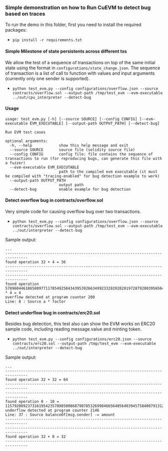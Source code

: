 ### Simple demonstration on how to Run CuEVM to detect bug based on traces

To run the demo in this folder, first you need to install the required packages:
* `pip install -r requirements.txt`


#### Simple Milestone of state persistents across different txs

We allow the test of a sequence of transactions on top of the same initial state using the format in `configurations/state_change.json`.
The sequence of transaction is a list of call to function with values and input arguments (currently only one sender is supported).

* `python test_evm.py --config configurations/overflow.json --source contracts/overflow.sol --output-path /tmp/test_evm --evm-executable ../out/cpu_interpreter --detect-bug`

#### Usage

```
usage: test_evm.py [-h] [--source SOURCE] [--config CONFIG] [--evm-executable EVM_EXECUTABLE] [--output-path OUTPUT_PATH] [--detect-bug]

Run EVM test cases

optional arguments:
  -h, --help            show this help message and exit
  --source SOURCE       source file (solidity source file)
  --config CONFIG       config file: file contains the sequence of transactions to run (for reproducing bugs, can generate this file with a fuzzer)
  --evm-executable EVM_EXECUTABLE
                        path to the compiled evm executable (it must be compiled with "tracing-enabled" for bug detection example to work)
  --output-path OUTPUT_PATH
                        output path
  --detect-bug          enable example for bug detection

```

#### Detect overflow bug in contracts/overflow.sol

Very simple code for causing overflow bug over two transactions.

* `python test_evm.py --config configurations/overflow.json --source contracts/overflow.sol --output-path /tmp/test_evm --evm-executable ../out/interpreter --detect-bug`

Sample output:

```
...
--------------------------------------------------------------------------------
found operation 32 + 4 = 36
--------------------------------------------------------------------------------
--------------------------------------------------------------------------------
found operation 57896044618658097711785492504343953926634992332820282019728792003956564819969 * 4 = 4
overflow detected at program counter 200
Line: 8 : Source a * factor

```

#### Detect underflow bug in contracts/erc20.sol

Besides bug detection, this test also can show the EVM works on ERC20 sample code, including reading message.value and minting token.

* `python test_evm.py --config configurations/erc20.json --source contracts/erc20.sol --output-path /tmp/test_evm --evm-executable ../out/interpreter --detect-bug`

Sample output:

```
...
--------------------------------------------------------------------------------
found operation 32 + 32 = 64
--------------------------------------------------------------------------------
--------------------------------------------------------------------------------
found operation 0 - 10 = 115792089237316195423570985008687907853269984665640564039457584007913129639926
underflow detected at program counter 2146
Line: 37 : Source balanceOf[msg.sender] -= amount
--------------------------------------------------------------------------------
--------------------------------------------------------------------------------
found operation 32 + 0 = 32
--------------------------------------------------------------------------------

```